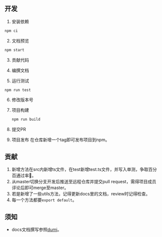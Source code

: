 ## 开发

1. 安装依赖

```bash
npm ci
```

2. 文档预览

```bash
npm start
```

3. 贡献代码

4. 编撰文档

5. 运行测试

```bash
npm run test
```

6. 修改版本号

7. 项目构建
    ```bash
    npm run build
    ```
8. 提交PR

9. 项目发布
  在仓库新增一个tag即可发布项目到npm。

## 贡献

1. 新增方法在src内新增ts文件，在test新增test.ts文件，并写入单测，争取百分百通过率🤪。
2. 从master切换分支开发后推送至远程仓库并提交pull request，需得项目成员评论后即可merge至master。
3. 若是新增了一些utils方法，记得更新docs里的文档，review时记得检查。
4. 每一个方法都要`export default`。

## 须知

- docs文档撰写参照[dumi](https://github.com/umijs/dumi)。
